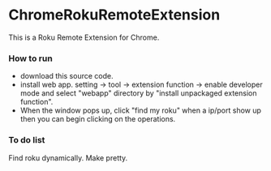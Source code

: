 ChromeRokuRemoteExtension
=========================

This is a Roku Remote Extension for Chrome.

### How to run
* download this source code.
* install web app. setting -> tool -> extension function -> enable developer mode and select "webapp" directory by "install unpackaged extension function".
* When the window pops up, click "find my roku" when a ip/port show up then you can begin clicking on the operations.
 
### To do list
Find roku dynamically.
Make pretty.


